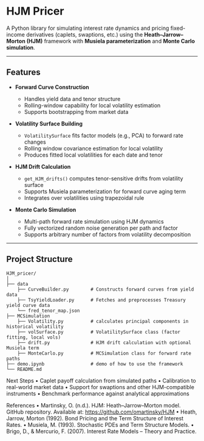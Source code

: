 # HJM Pricer

A Python library for simulating interest rate dynamics and pricing fixed-income derivatives 
(caplets, swaptions, etc.) using the **Heath–Jarrow–Morton (HJM)** framework with 
**Musiela parameterization** and **Monte Carlo simulation**.

---

## Features

- **Forward Curve Construction**  
  - Handles yield data and tenor structure  
  - Rolling-window capability for local volatility estimation  
  - Supports bootstrapping from market data

- **Volatility Surface Building**  
  - `VolatilitySurface` fits factor models (e.g., PCA) to forward rate changes  
  - Rolling window covariance estimation for local volatility  
  - Produces fitted local volatilities for each date and tenor

- **HJM Drift Calculation**  
  - `get_HJM_drifts()` computes tenor-sensitive drifts from volatility surface  
  - Supports Musiela parameterization for forward curve aging term  
  - Integrates over volatilities using trapezoidal rule

- **Monte Carlo Simulation**  
  - Multi-path forward rate simulation using HJM dynamics  
  - Fully vectorized random noise generation per path and factor  
  - Supports arbitrary number of factors from volatility decomposition

---

## Project Structure
```
HJM_pricer/
│
├── data                     
    ├── CurveBuilder.py        # Constructs forward curves from yield data 
    ├── TsyYieldLoader.py      # Fetches and preprocesses Treasury yield curve data 
    └── fred_tenor_map.json
├── MCSimulation
    ├── Volatility.py          # calculates principal components in historical volatility
    ├── volSurface.py          # VolatilitySurface class (factor fitting, local vols)
    ├── drift.py               # HJM drift calculation with optional Musiela term
    ├── MonteCarlo.py          # MCSimulation class for forward rate paths
├── demo.ipynb                 # demo of how to use the framework
└── README.md
```
Next Steps
	•	Caplet payoff calculation from simulated paths
	•	Calibration to real-world market data
	•	Support for swaptions and other HJM-compatible instruments
	•	Benchmark performance against analytical approximations

References
•	Martinsky, O. (n.d.). HJM: Heath–Jarrow–Morton model. GitHub repository.
    Available at: https://github.com/omartinsky/HJM
•	Heath, Jarrow, Morton (1992). Bond Pricing and the Term Structure of Interest Rates.
•	Musiela, M. (1993). Stochastic PDEs and Term Structure Models.
•	Brigo, D., & Mercurio, F. (2007). Interest Rate Models – Theory and Practice.

